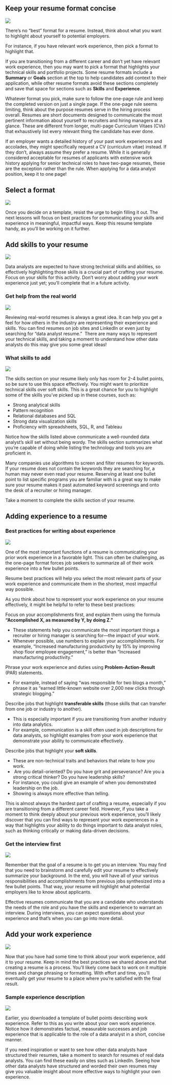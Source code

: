 
## Keep your resume format concise

![](https://d3c33hcgiwev3.cloudfront.net/imageAssetProxy.v1/bJpFdv4BRnmaRXb-ASZ56w_b5e57acb354b4880ae1a4fbb6830cc44_image5.png?expiry=1628726400000&hmac=1vnsPG69kJ73rB0ihGEOxXhcncCvnCD-s3yAA7G2slE)

There’s no “best” format for a resume. Instead, think about what you want to highlight about yourself to potential employers. 

For instance, if you have relevant work experience, then pick a format to highlight that. 

If you are transitioning from a different career and don’t yet have relevant work experience, then you may want to pick a format that highlights your technical skills and portfolio projects. Some resume formats include a **Summary** or **Goals** section at the top to help candidates add context to their application, while other resume formats avoid these sections completely and save that space for sections such as **Skills** and **Experience**.  

Whatever format you pick, make sure to follow the one-page rule and keep the completed version on just a single page. If the one-page rule seems limiting, think about the purpose resumes serve in the hiring process overall. Resumes are short documents designed to communicate the most pertinent information about yourself to recruiters and hiring managers at a glance. These are different from longer, multi-page Curriculum Vitaes (CVs) that exhaustively list every relevant thing the candidate has ever done. 

If an employer wants a detailed history of your past work experiences and accolades, they might specifically request a CV (curriculum vitae) instead. If they don’t, always assume they prefer a resume. While it is generally considered acceptable for resumes of applicants with extensive work history applying for senior technical roles to have two-page resumes, these are the exception rather than the rule. When applying for a data analyst position, keep it to one page!

## Select a format

![](https://d3c33hcgiwev3.cloudfront.net/imageAssetProxy.v1/9obKl9wQQRGGypfcEOER4g_d35f8e28c24149ca97c66086a675f748_line-y.png?expiry=1628467200000&hmac=QQDrj07861clgn6vTGmf5Hs7NotSHqcu2DfdSjSy7K4)

Once you decide on a template, resist the urge to begin filling it out. The next lessons will focus on best practices for communicating your skills and experience in meaningful, impactful ways. Keep this resume template handy, as you’ll be working on it further.

## Add skills to your resume

![](https://d3c33hcgiwev3.cloudfront.net/imageAssetProxy.v1/JHKaHF6HQ0qymhxehzNKXA_aa7b57a00d644b6f94ef8f43e2417351_image6.png?expiry=1628726400000&hmac=-lLWTtEhzqm32L5cKTc9BMWHIh6FxBLN0siwr2tUKvA)

Data analysts are expected to have strong technical skills and abilities, so effectively highlighting those skills is a crucial part of crafting your resume. Focus on your skills for this activity. Don’t worry about adding your work experience just yet; you’ll complete that in a future activity.

### Get help from the real world

![](https://d3c33hcgiwev3.cloudfront.net/imageAssetProxy.v1/eBTZXBOlTKyU2VwTpaysSg_20d43cf528ca44b691c2ed76d2d1ac49_image1.png?expiry=1628726400000&hmac=0Honws4vYzsBqqkMDUahtlUvIJ1eqrTLce3QMJxJesA)

Reviewing real-world resumes is always a great idea. It can help you get a feel for how others in the industry are representing their experience and skills. You can find resumes on job sites and LinkedIn or even just by searching for “data analyst resume.”  There are many ways to represent your technical skills, and taking a moment to understand how other data analysts do this may give you some great ideas! 

### What skills to add

![](https://d3c33hcgiwev3.cloudfront.net/imageAssetProxy.v1/eBTZXBOlTKyU2VwTpaysSg_20d43cf528ca44b691c2ed76d2d1ac49_image1.png?expiry=1628726400000&hmac=0Honws4vYzsBqqkMDUahtlUvIJ1eqrTLce3QMJxJesA)

The skills section on your resume likely only has room for 2-4 bullet points, so be sure to use this space effectively. You might want to prioritize technical skills over soft skills. This is a great chance for you to highlight some of the skills you’ve picked up in these courses, such as:

-   Strong analytical skills
-   Pattern recognition
-   Relational databases and SQL
-   Strong data visualization skills
-   Proficiency with spreadsheets, SQL, R, and Tableau

Notice how the skills listed above communicate a well-rounded data analyst’s skill set without being wordy. The skills section summarizes what you’re capable of doing while listing the technology and tools you are proficient in.

Many companies use algorithms to screen and filter resumes for keywords. If your resume does not contain the keywords they are searching for, a human may never even read your resume. Reserving at least one bullet point to list specific programs you are familiar with is a great way to make sure your resume makes it past automated keyword screenings and onto the desk of a recruiter or hiring manager.

Take a moment to complete the skills section of your resume.

## Adding experience to a resume
### Best practices for writing about experience

![](https://d3c33hcgiwev3.cloudfront.net/imageAssetProxy.v1/uRlUyqTwS1GZVMqk8KtRew_a492f67f207a45419a77e2f30c52cac5_image2.png?expiry=1628726400000&hmac=GvUECCCkJ9e_LlF-KA0MPG30noeEcZoeAhP7KgGBf38)

One of the most important functions of a resume is communicating your prior work experience in a favorable light. This can often be challenging, as the one-page format forces job seekers to summarize all of their work experience into a few bullet points. 

Resume best practices will help you select the most relevant parts of your work experience and communicate them in the shortest, most impactful way possible. 

As you think about how to represent your work experience on your resume effectively, it might be helpful to refer to these best practices:

Focus on your accomplishments first, and explain them using the formula **“Accomplished X, as measured by Y, by doing Z.”** 

-   These statements help you communicate the most important things a recruiter or hiring manager is searching for—the impact of your work.
-   Whenever possible, use numbers to explain your accomplishments. For example, “Increased manufacturing productivity by 15% by improving shop floor employee engagement,” is better than “Increased manufacturing productivity.”

Phrase your work experience and duties using **Problem-Action-Result** (PAR) statements. 

-   For example, instead of saying “was responsible for two blogs a month,” phrase it as “earned little-known website over 2,000 new clicks through strategic blogging.” 

Describe jobs that highlight **transferable skills** (those skills that can transfer from one job or industry to another). 

-   This is especially important if you are transitioning from another industry into data analytics. 
-   For example, communication is a skill often used in job descriptions for data analysts, so highlight examples from your work experience that demonstrate your ability to communicate effectively.

Describe jobs that highlight your **soft skills**.

-   These are non-technical traits and behaviors that relate to how you work.
-    Are you detail-oriented? Do you have grit and perseverance? Are you a strong critical thinker? Do you have leadership skills? 
-   For instance, you could give an example of when you demonstrated leadership on the job.
-   Showing is always more effective than telling. 

This is almost always the hardest part of crafting a resume, especially if you are transitioning from a different career field. However, if you take a moment to think deeply about your previous work experience, you’ll likely discover that you can find ways to represent your work experiences in a way that highlights your ability to do things important to data analyst roles, such as thinking critically or making data-driven decisions.

### Get the interview first

![](https://d3c33hcgiwev3.cloudfront.net/imageAssetProxy.v1/d0Gb1ctvTdqBm9XLbz3a_Q_7e1183eb17d34167ac97077a95a4612c_image5.png?expiry=1628726400000&hmac=4-tTxjRG_QTtCTYpZkqmRP-gvoBaPxy4haOkm-IDyng)

Remember that the goal of a resume is to get you an interview. You may find that you need to brainstorm and carefully edit your resume to effectively summarize your background. In the end, you will have all of your various responsibilities and accomplishments from previous jobs synthesized into a few bullet points. That way, your resume will highlight what potential employers like to know about applicants.

Effective resumes communicate that you are a candidate who understands the needs of the role and you have the skills and experience to warrant an interview. During interviews, you can expect questions about your experience and that’s when you can go into more detail.

## Add your work experience

![](https://d3c33hcgiwev3.cloudfront.net/imageAssetProxy.v1/uRlUyqTwS1GZVMqk8KtRew_a492f67f207a45419a77e2f30c52cac5_image2.png?expiry=1628726400000&hmac=GvUECCCkJ9e_LlF-KA0MPG30noeEcZoeAhP7KgGBf38)

Now that you have had some time to think about your work experience, add it to your resume. Keep in mind the best practices we shared above and that creating a resume is a process. You’ll likely come back to work on it multiple times and change phrasing or formatting. With effort and time, you’ll eventually get your resume to a place where you’re satisfied with the final result. 

### Sample experience description

![](https://d3c33hcgiwev3.cloudfront.net/imageAssetProxy.v1/d0Gb1ctvTdqBm9XLbz3a_Q_7e1183eb17d34167ac97077a95a4612c_image5.png?expiry=1628726400000&hmac=4-tTxjRG_QTtCTYpZkqmRP-gvoBaPxy4haOkm-IDyng)

Earlier, you downloaded a template of bullet points describing work experience. Refer to this as you write about your own work experience. Notice how it demonstrates factual, measurable successes and job experience that is applicable to the role of a data analyst in a short, concise manner.

If you need inspiration or want to see how other data analysts have structured their resumes, take a moment to search for resumes of real data analysts. You can find these easily on sites such as LinkedIn. Seeing how other data analysts have structured and worded their own resumes may give you valuable insight about more effective ways to highlight your own experience.
